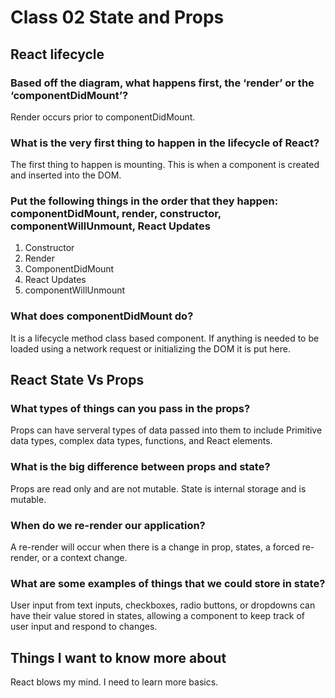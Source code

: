 # Class 02 State and Props

## React lifecycle

### Based off the diagram, what happens first, the ‘render’ or the ‘componentDidMount’?
Render occurs prior to componentDidMount.

### What is the very first thing to happen in the lifecycle of React?
The first thing to happen is mounting. This is when a component is created and inserted into the DOM.

### Put the following things in the order that they happen: componentDidMount, render, constructor, componentWillUnmount, React Updates
1. Constructor
2. Render
3. ComponentDidMount
4. React Updates
5. componentWillUnmount

### What does componentDidMount do?
It is a lifecycle method class based component. If anything is needed to be loaded using a network request or initializing the DOM it is put here. 

## React State Vs Props

### What types of things can you pass in the props?
Props can have serveral types of data passed into them to include Primitive data types, complex data types, functions, and React elements. 

### What is the big difference between props and state?
Props are read only and are not mutable. State is internal storage and is mutable. 

### When do we re-render our application?
A re-render will occur when there is a change in prop, states, a forced re-render, or a context change. 

### What are some examples of things that we could store in state?
User input from text inputs, checkboxes, radio buttons, or dropdowns can have their value stored in states, allowing a component to keep track of user input and respond to changes.

## Things I want to know more about
React blows my mind. I need to learn more basics. 